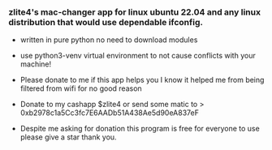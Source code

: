 ### zlite4's mac-changer app for linux ubuntu 22.04 and any linux distribution that would use dependable ifconfig.

* written in pure python no need to download modules

* use python3-venv virtual environment to not cause conflicts with your machine!

* Please donate to me if this app helps you I know it helped me from being filtered from wifi for no good reason
* Donate to my cashapp $zlite4 or send some matic to > 0xb2978c1a5Cc3fc7E6AADb51A438Ae5d90eA837eF

* Despite me asking for donation this program is free for everyone to use please give a star thank you.
